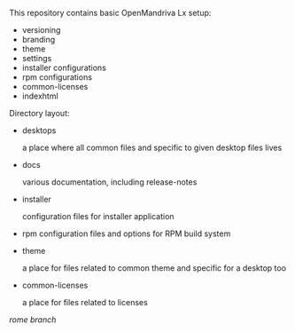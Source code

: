 This repository contains basic OpenMandriva Lx setup:
- versioning
- branding
- theme
- settings
- installer configurations
- rpm configurations
- common-licenses
- indexhtml

Directory layout:

- desktops

    a place where all common files and specific to given desktop files lives

- docs

    various documentation, including release-notes

- installer

    configuration files for installer application

- rpm
    configuration files and options for RPM build system

- theme

    a place for files related to common theme and specific for a desktop too

- common-licenses

    a place for files related to licenses
    
*rome branch*
